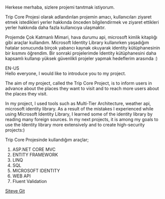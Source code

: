 Herkese merhaba, sizlere projemi tanıtmak istiyorum.

Trip Core Projesi olarak adlandırılan projemin amacı, kullanıcıları ziyaret etmek istedikleri yerler hakkında önceden bilgilendirmek ve ziyaret ettikleri yerler hakkında daha fazla kullanıcıya ulaşmaktır.

Projemde Çok Katmanlı Mimari, hava durumu api, microsoft kimlik kitaplığı gibi araçlar kullandım. Microsoft Identity Library kullanırken yaşadığım hatalar sonucunda birçok yabancı kaynak okuyarak identity kütüphanesinin bir kısmını öğrendim. Bir sonraki projelerimde Identity kütüphanesini daha kapsamlı kullanıp yüksek güvenlikli projeler yapmak hedeflerim arasında :)

EN-US <br>
Hello everyone, I would like to introduce you to my project.

The aim of my project, called the Trip Core Project, is to inform users in advance about the places they want to visit and to reach more users about the places they visit.

In my project, I used tools such as Multi-Tier Architecture, weather api, microsoft identity library. As a result of the mistakes I experienced while using Microsoft Identity Library, I learned some of the identity library by reading many foreign sources. In my next projects, it is among my goals to use the Identity library more extensively and to create high-security projects:)

Trip Core Projesinde kullandığım araçlar;
1) ASP.NET CORE MVC
2) ENTITY FRAMEWORK
3) LINQ
4) SQL
5) MICROSOFT IDENTITY
6) WEB API
7) Fluent Validation

<a href="tripcoreproject.somee.com"> Siteye Git </a>
